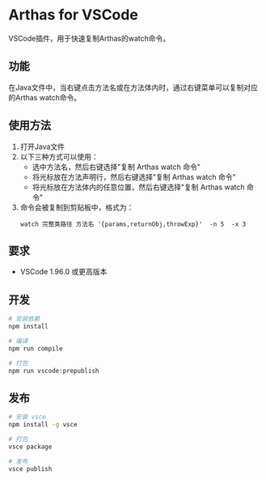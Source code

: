 # Arthas for VSCode

VSCode插件，用于快速复制Arthas的watch命令。

## 功能

在Java文件中，当右键点击方法名或在方法体内时，通过右键菜单可以复制对应的Arthas watch命令。

## 使用方法

1. 打开Java文件
2. 以下三种方式可以使用：
   - 选中方法名，然后右键选择"复制 Arthas watch 命令"
   - 将光标放在方法声明行，然后右键选择"复制 Arthas watch 命令"
   - 将光标放在方法体内的任意位置，然后右键选择"复制 Arthas watch 命令"
3. 命令会被复制到剪贴板中，格式为：
   ```
   watch 完整类路径 方法名 '{params,returnObj,throwExp}'  -n 5  -x 3
   ```

## 要求

- VSCode 1.96.0 或更高版本

## 开发

```bash
# 安装依赖
npm install

# 编译
npm run compile

# 打包
npm run vscode:prepublish
```

## 发布

```bash
# 安装 vsce
npm install -g vsce

# 打包
vsce package

# 发布
vsce publish
``` 